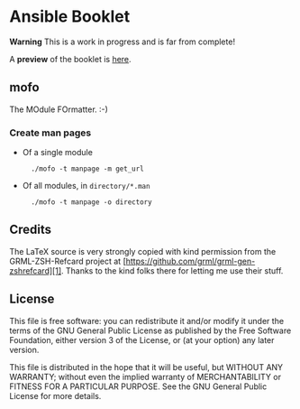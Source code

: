 # Ansible Booklet

**Warning** This is a work in progress and is far from complete!

A **preview** of the booklet is [here](https://github.com/downloads/jpmens/ansible-booklet/ansible-booklet.pdf).

## mofo

The MOdule FOrmatter. :-)

### Create man pages

* Of a single module

		./mofo -t manpage -m get_url

* Of all modules, in `directory/*.man`

		./mofo -t manpage -o directory


## Credits

The LaTeX source is very strongly copied with kind permission from the GRML-ZSH-Refcard
project at [https://github.com/grml/grml-gen-zshrefcard][1]. Thanks to the kind folks there
for letting me use their stuff.

## License

This file is free software: you can redistribute it and/or modify
it under the terms of the GNU General Public License as published by
the Free Software Foundation, either version 3 of the License, or
(at your option) any later version.

This file is distributed in the hope that it will be useful,
but WITHOUT ANY WARRANTY; without even the implied warranty of
MERCHANTABILITY or FITNESS FOR A PARTICULAR PURPOSE.  See the
GNU General Public License for more details.


  [1]: https://github.com/grml/grml-gen-zshrefcard
